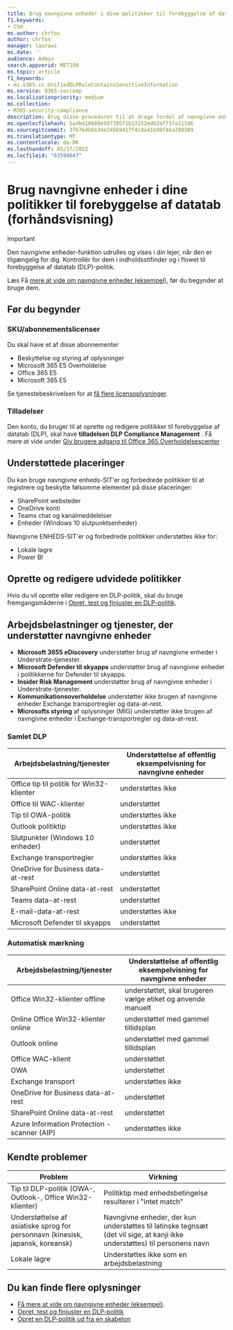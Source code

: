 ```yaml
---
title: Brug navngivne enheder i dine politikker til forebyggelse af datatab (forhåndsvisning)
f1.keywords:
- CSH
ms.author: chrfox
author: chrfox
manager: laurawi
ms.date: ''
audience: Admin
search.appverid: MET150
ms.topic: article
f1_keywords:
- ms.o365.cc.UnifiedDLPRuleContainsSensitiveInformation
ms.service: O365-seccomp
ms.localizationpriority: medium
ms.collection:
- M365-security-compliance
description: Brug disse procedurer til at drage fordel af navngivne enheder i politikkerne til forebyggelse af datatab
ms.openlocfilehash: 5adb410689e597395f1b13152ed62af75fa111d6
ms.sourcegitcommit: 3fb76db6b34e24569417f4c8a41b99f46a780389
ms.translationtype: MT
ms.contentlocale: da-DK
ms.lasthandoff: 03/17/2022
ms.locfileid: "63594647"
---
```

# <a name="use-named-entities-in-your-data-loss-prevention-policies-preview"></a>Brug navngivne enheder i dine politikker til forebyggelse af datatab (forhåndsvisning)

> [!IMPORTANT]
> Den navngivne enheder-funktion udrulles og vises i din lejer, når den er tilgængelig for dig. Kontrollér for dem i indholdsstifinder og i flowet til forebyggelse af datatab (DLP)-politik. 

Læs Få [mere at vide om navngivne enheder (eksempel),](named-entities-learn.md) før du begynder at bruge dem.

## <a name="before-you-begin"></a>Før du begynder

### <a name="skusubscriptions-licensing"></a>SKU/abonnementslicenser

Du skal have et af disse abonnementer

- Beskyttelse og styring af oplysninger
- Microsoft 365 E5 Overholdelse
- Office 365 E5
- Microsoft 365 E5

Se tjenestebeskrivelsen for at [få flere licensoplysninger](/office365/servicedescriptions/microsoft-365-service-descriptions/microsoft-365-tenantlevel-services-licensing-guidance/microsoft-365-security-compliance-licensing-guidance#information-protection-data-classification-analytics-overview-content--activity-explorer).

### <a name="permissions"></a>Tilladelser

Den konto, du bruger til at oprette og redigere politikker til forebyggelse af datatab (DLP), skal have **tilladelsen DLP Compliance Management** . Få mere at vide under [Giv brugere adgang til Office 365 Overholdelsescenter](../security/office-365-security/grant-access-to-the-security-and-compliance-center.md)


## <a name="supported-locations"></a>Understøttede placeringer

Du kan bruge navngivne enheds-SIT'er og forbedrede politikker til at registrere og beskytte følsomme elementer på disse placeringer:

- SharePoint websteder
- OneDrive konti
- Teams chat og kanalmeddelelser
- Enheder (Windows 10 slutpunktsenheder)

Navngivne ENHEDS-SIT'er og forbedrede politikker understøttes ikke for:


- Lokale lagre
- Power BI

## <a name="create-and-edit-enhanced-policies"></a>Oprette og redigere udvidede politikker

Hvis du vil oprette eller redigere en DLP-politik, skal du bruge fremgangsmåderne i [Opret, test og finjuster en DLP-politik](create-test-tune-dlp-policy.md).

## <a name="workloads-and-services-that-support-named-entities"></a>Arbejdsbelastninger og tjenester, der understøtter navngivne enheder


- **Microsoft 3655 eDiscovery** understøtter brug af navngivne enheder i Understrate-tjenester.
- **Microsoft Defender til skyapps** understøtter brug af navngivne enheder i politikkerne for Defender til skyapps.
- **Insider Risk Management** understøtter brug af navngivne enheder i Understrate-tjenester.
- **Kommunikationsoverholdelse** understøtter ikke brugen af navngivne enheder Exchange transportregler og data-at-rest.
- **Microsofts styring** af oplysninger (MIG) understøtter ikke brugen af navngivne enheder i Exchange-transportregler og data-at-rest.
 
### <a name="unified-dlp"></a>Samlet DLP

|Arbejdsbelastning/tjenester  |Understøttelse af offentlig eksempelvisning for navngivne enheder  |
|---------|---------|
|Office tip til politik for Win32-klienter    |understøttes ikke  |
|Office til WAC-klienter    |understøttet         |
|Tip til OWA-politik     |understøttes ikke         |
|Outlook politiktip     |understøttes ikke |
|Slutpunkter (Windows 10 enheder)     |understøttet  |
|Exchange transportregler     |understøttes ikke |
|OneDrive for Business data-at-rest     |understøttet         |
|SharePoint Online data-at-rest     |understøttet         |
|Teams data-at-rest     |understøttet         |
|E-mail-data-at-rest     |understøttes ikke         |
|Microsoft Defender til skyapps     |understøttet         |

### <a name="autolabeling"></a>Automatisk mærkning

|Arbejdsbelastning/tjenester |Understøttelse af offentlig eksempelvisning for navngivne enheder  |
|---------|---------|
|Office Win32-klienter offline   |understøttet, skal brugeren vælge etiket og anvende manuelt |
|Online Office Win32-klienter online|understøttet med gammel tillidsplan |
|Outlook online   |understøttet med gammel tillidsplan  |
|Office WAC-klient     |understøttet |
|OWA     |understøttet |
|Exchange transport     |understøttes ikke |
|OneDrive for Business data-at-rest     |understøttet |
|SharePoint Online data-at-rest|understøttet|
|Azure Information Protection -scanner (AIP)|understøttes ikke|

## <a name="known-issues"></a>Kendte problemer

|Problem  |Virkning  |
|---------|---------|
|Tip til DLP-politik (OWA-, Outlook-, Office Win32-klienter)     |   Politiktip med enhedsbetingelse resulterer i "intet match"      |
| Understøttelse af asiatiske sprog for personnavn (kinesisk, japansk, koreansk)    | Navngivne enheder, der kun understøttes til latinske tegnsæt (det vil sige, at kanji ikke understøttes) til personens navn        |
|Lokale lagre    | Understøttes ikke som en arbejdsbelastning|

<!--|Devices workload (Endpoint)     | Not supported as a workload – authoring policy with named entities will not be allowed        |-->

## <a name="for-further-information"></a>Du kan finde flere oplysninger
<!-- - [Sensitive information type entity definitions](sensitive-information-type-entity-definitions.md)-->
- [Få mere at vide om navngivne enheder (eksempel)](named-entities-learn.md).
- [Opret, test og finjuster en DLP-politik](create-test-tune-dlp-policy.md)
- [Opret en DLP-politik ud fra en skabelon](create-a-dlp-policy-from-a-template.md)
